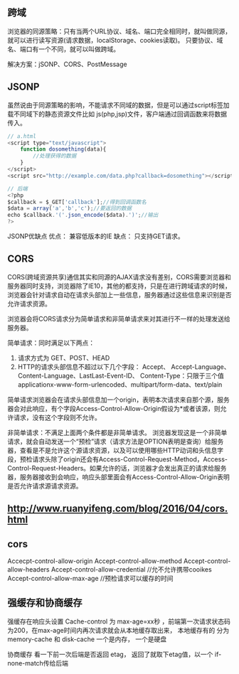 ## 跨域
浏览器的同源策略：只有当两个URL协议、域名、端口完全相同时，就叫做同源，就可以进行读写资源(请求数据，localStorage、cookies读取)。
只要协议、域名、端口有一个不同，就可以叫做跨域。

解决方案：jSONP、CORS、PostMessage

## JSONP
虽然说由于同源策略的影响，不能请求不同域的数据，但是可以通过script标签加载不同域下的静态资源文件比如 js(php,jsp)文件，客户端通过回调函数来将数据传入。

```js
// a.html
<script type="text/javascript">
    function dosomething(data){
        //处理获得的数据
    }
</script>
<script src="http://example.com/data.php?callback=dosomething"></script>
```

```js
// 后端
<?php
$callback = $_GET['callback'];//得到回调函数名
$data = array('a','b','c');//要返回的数据
echo $callback.'('.json_encode($data).')';//输出
?>
```

JSONP优缺点
优点： 兼容低版本的IE
缺点： 只支持GET请求。

## CORS

CORS(跨域资源共享)通信其实和同源的AJAX请求没有差别，CORS需要浏览器和服务器同时支持，浏览器除了IE10，其他的都支持，只是在进行跨域请求的时候，浏览器会针对请求自动在请求头部加上一些信息，服务器通过这些信息来识别是否允许请求资源。

浏览器会将CORS请求分为简单请求和非简单请求来对其进行不一样的处理发送给服务器。

简单请求：同时满足以下两点：
1. 请求方式为 GET、POST、HEAD
2. HTTP的请求头部信息不超过以下几个字段：
    Accept、 Accept-Language、Content-Language、LastLast-Event-ID、
    Content-Type：只限于三个值applicationx-www-form-urlencoded、multipart/form-data、text/plain
    
简单请求浏览器会在请求头部信息加一个origin，表明本次请求来自那个源，服务器会对此响应，有个字段Access-Control-Allow-Origin假设为*或者该源，则允许请求，没有这个字段则不允许。

非简单请求：不满足上面两个条件都是非简单请求。
浏览器发现这是一个非简单请求，就会自动发送一个“预检”请求（请求方法是OPTION表明是查询）给服务器，查看是不是允许这个源请求资源，以及可以使用哪些HTTP动词和头信息字段，预检请求头除了origin还会有Access-Control-Request-Method，Access-Control-Request-Headers。如果允许的话，浏览器才会发出真正的请求给服务器，服务器接收到会响应，响应头部里面会有Access-Control-Allow-Origin表明是否允许请求源请求资源。

## http://www.ruanyifeng.com/blog/2016/04/cors.html


## cors

Accecpt-control-allow-origin
Accept-control-allow-method
Accept-control-allow-headers
Accept-control-allow-credential  //允不允许携带cooikes
Accept-control-allow-max-age     //预检请求可以缓存的时间



## 强缓存和协商缓存

强缓存在响应头设置 Cache-control 为 max-age=xx秒 ，前端第一次请求状态码为200，在max-age时间内再次请求就会从本地缓存取出来，
本地缓存有的 分为memory-cache 和 disk-cache 一个是内存， 一个是硬盘

协商缓存  看一下前一次后端是否返回 etag， 返回了就取下etag值，以一个 if-none-match传给后端